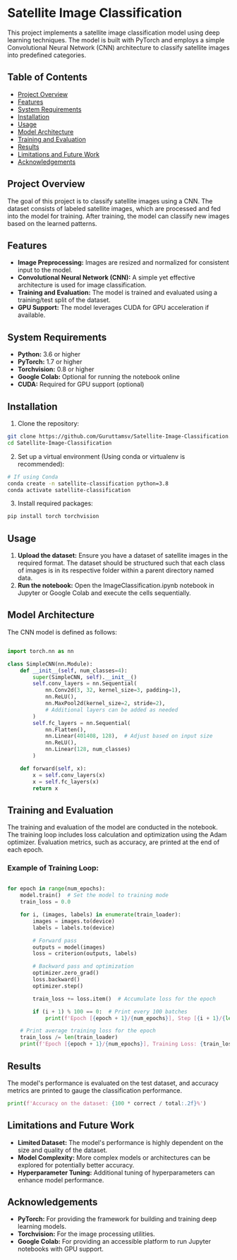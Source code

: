# Satellite Image Classification

This project implements a satellite image classification model using deep learning techniques. The model is built with PyTorch and employs a simple Convolutional Neural Network (CNN) architecture to classify satellite images into predefined categories.

## Table of Contents
- [Project Overview](#project-overview)
- [Features](#features)
- [System Requirements](#system-requirements)
- [Installation](#installation)
- [Usage](#usage)
- [Model Architecture](#model-architecture)
- [Training and Evaluation](#training-and-evaluation)
- [Results](#results)
- [Limitations and Future Work](#limitations-and-future-work)
- [Acknowledgements](#acknowledgements)

## Project Overview

The goal of this project is to classify satellite images using a CNN. The dataset consists of labeled satellite images, which are processed and fed into the model for training. After training, the model can classify new images based on the learned patterns.

## Features

* **Image Preprocessing:** Images are resized and normalized for consistent input to the model.
* **Convolutional Neural Network (CNN):** A simple yet effective architecture is used for image classification.
* **Training and Evaluation:** The model is trained and evaluated using a training/test split of the dataset.
* **GPU Support:** The model leverages CUDA for GPU acceleration if available.

## System Requirements

+ **Python:** 3.6 or higher
+ **PyTorch:** 1.7 or higher
+ **Torchvision:** 0.8 or higher
+ **Google Colab:** Optional for running the notebook online
+ **CUDA:** Required for GPU support (optional)


## Installation

1. Clone the repository:
```bash
git clone https://github.com/Guruttamsv/Satellite-Image-Classification.git
cd Satellite-Image-Classification
```
2. Set up a virtual environment (Using conda or virtualenv is recommended):
```bash
# If using Conda
conda create -n satellite-classification python=3.8
conda activate satellite-classification
```
3. Install required packages:
```bash
pip install torch torchvision
```

## Usage

1. **Upload the dataset:** Ensure you have a dataset of satellite images in the required format. The dataset should be structured such that each class of images is in its respective folder within a parent directory named data.
2. **Run the notebook:** Open the ImageClassification.ipynb notebook in Jupyter or Google Colab and execute the cells sequentially.

## Model Architecture

The CNN model is defined as follows:
```python

import torch.nn as nn

class SimpleCNN(nn.Module):
    def __init__(self, num_classes=4):
        super(SimpleCNN, self).__init__()
        self.conv_layers = nn.Sequential(
            nn.Conv2d(3, 32, kernel_size=3, padding=1),
            nn.ReLU(),
            nn.MaxPool2d(kernel_size=2, stride=2),
            # Additional layers can be added as needed
        )
        self.fc_layers = nn.Sequential(
            nn.Flatten(),
            nn.Linear(401408, 128),  # Adjust based on input size
            nn.ReLU(),
            nn.Linear(128, num_classes)
        )

    def forward(self, x):
        x = self.conv_layers(x)
        x = self.fc_layers(x)
        return x
```

## Training and Evaluation
The training and evaluation of the model are conducted in the notebook. The training loop includes loss calculation and optimization using the Adam optimizer. Evaluation metrics, such as accuracy, are printed at the end of each epoch.

### Example of Training Loop:
```python

for epoch in range(num_epochs):
    model.train()  # Set the model to training mode
    train_loss = 0.0

    for i, (images, labels) in enumerate(train_loader):
        images = images.to(device)
        labels = labels.to(device)

        # Forward pass
        outputs = model(images)
        loss = criterion(outputs, labels)

        # Backward pass and optimization
        optimizer.zero_grad()
        loss.backward()
        optimizer.step()

        train_loss += loss.item()  # Accumulate loss for the epoch

        if (i + 1) % 100 == 0:  # Print every 100 batches
            print(f'Epoch [{epoch + 1}/{num_epochs}], Step [{i + 1}/{len(train_loader)}], Loss: {loss.item():.4f}')

    # Print average training loss for the epoch
    train_loss /= len(train_loader)
    print(f'Epoch [{epoch + 1}/{num_epochs}], Training Loss: {train_loss:.4f}')


```

## Results

The model's performance is evaluated on the test dataset, and accuracy metrics are printed to gauge the classification performance.

```python
print(f'Accuracy on the dataset: {100 * correct / total:.2f}%')
```

## Limitations and Future Work

* **Limited Dataset:** The model's performance is highly dependent on the size and quality of the dataset.
* **Model Complexity:** More complex models or architectures can be explored for potentially better accuracy.
* **Hyperparameter Tuning:** Additional tuning of hyperparameters can enhance model performance.

## Acknowledgements

* **PyTorch:** For providing the framework for building and training deep learning models.
* **Torchvision:** For the image processing utilities.
* **Google Colab:** For providing an accessible platform to run Jupyter notebooks with GPU support.

